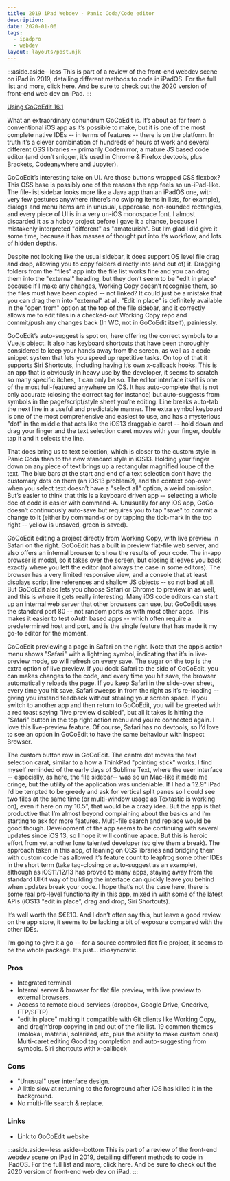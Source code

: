 ```yaml
---
title: 2019 iPad Webdev - Panic Coda/Code editor
description: 
date: 2020-01-06
tags:
  - ipadpro
  - webdev
layout: layouts/post.njk
---
```


:::aside.aside--less
  This is part of a review of the front-end webdev scene on iPad in 2019, detailing different methods to code in iPadOS. For the full list and more, click here. And be sure to check out the 2020 version of front-end web dev on iPad.
:::

[Using GoCoEdit 16.1](https://gocoedit.app/)

What an extraordinary conundrum GoCoEdit is.
It’s about as far from a conventional iOS app as it’s possible to make, but it is one of the most complete native IDEs -- in terms of features -- there is on the platform.
In truth it’s a clever combination of hundreds of hours of work and several different OSS libraries -- primarily Codemirror, a mature JS based code editor (and don’t snigger, it’s used in Chrome & Firefox devtools, plus Brackets, Codeanywhere and Jupyter).

GoCoEdit’s interesting take on UI. Are those buttons wrapped CSS flexbox?
This OSS base is possibly one of the reasons the app feels so un-iPad-like. The file-list sidebar looks more like a Java app than an iPadOS one, with very few gestures anywhere (there’s no swiping items in lists, for example), dialogs and menu items are in unusual, uppercase, non-rounded rectangles, and every piece of UI is in a very un-iOS monospace font. I almost discarded it as a hobby project before I gave it a chance, because I mistakenly interpreted "different" as "amateurish".
But I’m glad I did give it some time, because it has masses of thought put into it’s workflow, and lots of hidden depths.

Despite not looking like the usual sidebar, it does support OS level file drag and drop, allowing you to copy folders directly into (and out of) it. Dragging folders from the "files" app into the file list works fine and you can drag them into the "external" heading, but they don’t seem to be "edit in place" because if I make any changes, Working Copy doesn’t recognise them, so the files must have been copied -- not linked? It could just be a mistake that you can drag them into "external" at all.
"Edit in place" is definitely available in the "open from" option at the top of the file sidebar, and it correctly allows me to edit files in a checked-out Working Copy repo and commit/push any changes back (In WC, not in GoCoEdit itself), painlessly.

GoCoEdit’s auto-suggest is spot on, here offering the correct symbols to a Vue.js object.
It also has keyboard shortcuts that have been thoroughly considered to keep your hands away from the screen, as well as a code snippet system that lets you speed up repetitive tasks. On top of that it supports Siri Shortcuts, including having it’s own x-callback hooks. This is an app that is obviously in heavy use by the developer, it seems to scratch so many specific itches, it can only be so.
The editor interface itself is one of the most full-featured anywhere on iOS. It has auto-complete that is not only accurate (closing the correct tag for instance) but auto-suggests from symbols in the page/script/style sheet you’re editing. Line breaks auto-tab the next line in a useful and predictable manner. The extra symbol keyboard is one of the most comprehensive and easiest to use, and has a mysterious "dot" in the middle that acts like the iOS13 draggable caret -- hold down and drag your finger and the text selection caret moves with your finger, double tap it and it selects the line.

That does bring us to text selection, which is closer to the custom style in Panic Coda than to the new standard style in iOS13. Holding your finger down on any piece of text brings up a rectangular magnified loupe of the text. The blue bars at the start and end of a text selection don’t have the customary dots on them (an iOS13 problem?), and the context pop-over when you select text doesn’t have a "select all" option, a weird omission. But’s easier to think that this is a keyboard driven app -- selecting a whole doc of code is easier with command-A.
Unusually for any iOS app, GoCo doesn’t continuously auto-save but requires you to tap "save" to commit a change to it (either by command-s or by tapping the tick-mark in the top right -- yellow is unsaved, green is saved).

GoCoEdit editing a project directly from Working Copy, with live preview in Safari on the right.
GoCoEdit has a built in preview flat-file web server, and also offers an internal browser to show the results of your code. The in-app browser is modal, so it takes over the screen, but closing it leaves you back exactly where you left the editor (not always the case in some editors). The browser has a very limited responsive view, and a console that at least displays script line references and shallow JS objects -- so not bad at all.
But GoCoEdit also lets you choose Safari or Chrome to preview in as well, and this is where it gets really interesting. Many iOS code editors can start up an internal web server that other browsers can use, but GoCoEdit uses the standard port 80 -- not random ports as with most other apps. This makes it easier to test oAuth based apps -- which often require a predetermined host and port, and is the single feature that has made it my go-to editor for the moment.

GoCoEdit previewing a page in Safari on the right. Note that the app’s action menu shows "Safari" with a lightning symbol, indicating that it’s in live-preview mode, so will refresh on every save.
The sugar on the top is the extra option of live preview. If you dock Safari to the side of GoCoEdit, you can makes changes to the code, and every time you hit save, the browser automatically reloads the page. If you keep Safari in the slide-over sheet, every time you hit save, Safari sweeps in from the right as it’s re-loading -- giving you instand feedback without stealing your screen space. If you switch to another app and then return to GoCoEdit, you will be greeted with a red toast saying "live preview disabled", but all it takes is hitting the "Safari" button in the top right action menu and you’re connected again.
I love this live-preview feature.
Of course, Safari has no devtools, so I’d love to see an option in GoCoEdit to have the same behaviour with Inspect Browser.

The custom button row in GoCoEdit. The centre dot moves the text selection carat, similar to a how a ThinkPad "pointing stick" works.
I find myself reminded of the early days of Sublime Text, where the user interface -- especially, as here, the file sidebar-- was so un Mac-like it made me cringe, but the utility of the application was undeniable.
If I had a 12.9" iPad I’d be tempted to be greedy and ask for vertical split panes so I could see two files at the same time (or multi-window usage as Textastic is working on), even if here on my 10.5", that would be a crazy idea. But the app is that productive that I’m almost beyond complaining about the basics and I’m starting to ask for more features. Multi-file search and replace would be good though.
Development of the app seems to be continuing with several updates since iOS 13, so I hope it will continue apace. But this is heroic effort from yet another lone talented developer (so give them a break). The approach taken in this app, of leaning on OSS libraries and bridging them with custom code has allowed it’s feature count to leapfrog some other IDEs in the short term (take tag-closing or auto-suggest as an example), although as iOS11/12/13 has proved to many apps, staying away from the standard UIKit way of building the interface can quickly leave you behind when updates break your code. I hope that’s not the case here, there is some real pro-level functionality in this app, mixed in with some of the latest APIs (iOS13 "edit in place", drag and drop, Siri Shortcuts).

It’s well worth the $€£10. And I don’t often say this, but leave a good review on the app store, it seems to be lacking a bit of exposure compared with the other IDEs.

I’m going to give it a go -- for a source controlled flat file project, it seems to be the whole package. It’s just… idiosyncratic.

### Pros
- Integrated terminal
- Internal server & browser for flat file preview, with live preview to external browsers.
- Access to remote cloud services (dropbox, Google Drive, Onedrive, FTP/SFTP)
- "edit in place" making it compatible with Git clients like Working Copy, and drag’n’drop copying in and out of the file list.
19 common themes (molokai, material, solarized, etc, plus the ability to make custom ones)
Multi-caret editing
Good tag completion and auto-suggesting from symbols.
Siri shortcuts with x-callback

### Cons
- "Unusual" user interface design.
- A little slow at returning to the foreground after iOS has killed it in the background.
- No multi-file search & replace.

### Links
- Link to GoCoEdit website

:::aside.aside--less.aside--bottom
  This is part of a review of the front-end webdev scene on iPad in 2019, detailing different methods to code in iPadOS. For the full list and more, click here. And be sure to check out the 2020 version of front-end web dev on iPad.
:::